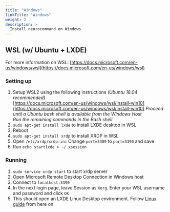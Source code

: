 ```yaml
---
title: "Windows"
linkTitle: "Windows"
weight: 2
description: >
  Install neurocommand on Windows
---
```


## WSL (w/ Ubuntu + LXDE)
For more information on WSL: [https://docs.microsoft.com/en-us/windows/wsl](https://docs.microsoft.com/en-us/windows/wsl)

### Setting up
1. Setup WSL2 using the following instructions _(Ubuntu 18.04 recommended)_  
[https://docs.microsoft.com/en-us/windows/wsl/install-win10](https://docs.microsoft.com/en-us/windows/wsl/install-win10)
_Proceed until a Ubuntu bash shell is available from the Windows Host_  
_Run the remaining commands in the Bash shell_
2. `sudo apt-get install lxde` to install LXDE desktop in WSL
3. Reboot
4. `sudo apt-get install xrdp` to install XRDP in WSL
5. Open `/etc/xrdp/xrdp.ini`
Change `port=3389` to `port=3390` and save
6. Run `echo startlxde > ~/.xsession`

### Running
1. `sudo service xrdp start` to start xrdp server
2. Open Microsoft Remote Desktop Connection in Windows host
3. Connect to `localhost:3390`
4. In the next login page, leave Session as `Xorg`. Enter your WSL username and password and click `OK`
5. This should open an LXDE Linux Desktop environment. Follow [Linux guide](/docs/getting-started/neurocommand/linux) from here on

